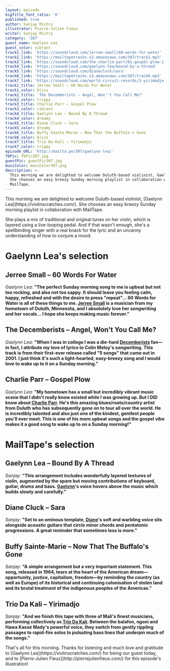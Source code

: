 ```yaml
---
layout: episode
bigTitle_font_ratio: '6'
published: true
author: Sanjay Mistry
illustrator: Pierre-Julien Fieux
writer: Sanjay Mistry
category: '307'
guest_name: Gaelynn Lea
guest_color: vibrant
track1_link: 'https://soundcloud.com/jerree-small/60-words-for-water'
track2_link: 'https://mailtapetracks.s3.amazonaws.com/307/track2.mp3'
track3_link: 'https://soundcloud.com/the-charlie-parr/01-gospel-plow-1'
track4_link: 'https://soundcloud.com/gaelynn-lea/bound-by-a-thread'
track5_link: 'https://soundcloud.com/dianecluck/sara'
track6_link: 'https://mailtapetracks.s3.amazonaws.com/307/track6.mp3'
track7_link: 'https://soundcloud.com/world-circuit-records/3-yirimadjo'
track1_title: Jerree Small – 60 Words For Water
track1_color: bliss
track2_title: 'The Decemberists – Angel, Won''t You Call Me?'
track2_color: trippy
track3_title: Charlie Parr – Gospel Plow
track3_color: vibrant
track4_title: Gaelynn Lea – Bound By A Thread
track4_color: dreamy
track5_title: Diane Cluck – Sara
track5_color: dreamy
track6_title: Buffy Sainte-Marie – Now That the Buffalo's Gone
track6_color: bliss
track7_title: Trio Da Kali – Yirimadjo
track7_color: trippy
episode_URL: 'http://mailta.pe/307/gaelynn-lea/'
fbPic: fbPic307.jpg
guestPic: guestPic307.jpg
musiColor: musiColor307.png
description: >-
  This morning we are delighted to welcome Duluth-based violinist, Gaelynn Lea.
  She chooses an easy breezy Sunday morning playlist in collaboration with
  MailTape.
---
```

<p id="introduction">This morning we are delighted to welcome Duluth-based violinist, [Gaelynn Lea](https://violinscratches.com/). She chooses an easy breezy Sunday morning playlist in collaboration with MailTape.</p>
<p>She plays a mix of traditional and original tunes on her violin, which is layered using a live-looping pedal. And if that wasn't enough, she's a spellbinding singer with a real knack for the lyric and an uncanny understanding of how to conjure a mood.</p>


# Gaelynn Lea's selection


## Jerree Small – 60 Words For Water
_Gaelynn Lea_: **"**The perfect Sunday morning song to me is upbeat but not too rocking, and also not too sappy. It should leave you feeling calm, happy, refreshed and with the desire to press "repeat"... 60 Words for Water is all of these things to me. [Jerree Small](http://www.jerree.com/JerreeIndexPage.htm) is a musician from my hometown of Duluth, Minnesota, and I absolutely love her songwriting and her vocals... I hope she keeps making music forever.**"**

## The Decemberists – Angel, Won't You Call Me?
_Gaelynn Lea_: **"**When I was in college I was a die-hard [Decemberists](http://www.decemberists.com/) fan—in fact, I attribute my love of lyrics to Colin Meloy's songwriting. This track is from their first-ever release called "5 songs" that came out in 2001. I just think it's such a light-hearted, easy-breezy song and I would love to wake up to it on a Sunday morning.**"**

## Charlie Parr – Gospel Plow
_Gaelynn Lea_: **"**My hometown has a small but incredibly vibrant music scene that I didn't really know existed while I was growing up. But I DID know about [Charlie Parr](https://www.charlieparr.com/). He's this amazing blues/roots/country artist from Duluth who has subsequently gone on to tour all over the world.   He is incredibly talented and also just one of the kindest, gentlest people you'll ever meet. This is one of his more upbeat songs and the gospel vibe makes it a good song to wake up to on a Sunday morning!**"**


# MailTape's selection

## Gaelynn Lea – Bound By A Thread
_Sanjay_: **"**This arrangement includes wonderfully layered textures of violin, augmented by the spare but moving contributions of keyboard, guitar, drums and bass. [Gaelynn](https://violinscratches.com/)'s voice hovers above the music which builds slowly and carefully.**"**

## Diane Cluck – Sara
_Sanjay_: **"**Set to an ominous template, [Diane](http://dianecluck.info/)'s soft and warbling voice sits alongside acoustic guitars that circle minor chords and pentatonic progressions. A great reminder that sometimes less is more.**"**

## Buffy Sainte-Marie – Now That The Buffalo's Gone
_Sanjay_: **"**A simple arrangement but a very important statement. This song, released in 1964, tears at the heart of the American dream—opportunity, justice, capitalism, freedom—by reminding the country (as well as Europe) of its historical and continuing colonisation of stolen land and its brutal treatment of the indigenous peoples of the Americas.**"**

## Trio Da Kali – Yirimadjo
_Sanjay_: **"**And we finish this tape with three of Mali's finest musicians, performing collectively as [Trio Da Kali](http://www.triodakali-kronosquartet.com/). Between the  balafon, ngoni and Hawa Kassé Mady's powerful voice, they switch from gently rippling passages to rapid-fire solos to pulsating bass lines that underpin much of the songs.**"**

<p id="outroduction">That's all for this morning. Thanks for listening and much love and gratitude to [Gaelynn Lea](https://violinscratches.com/) for being our guest today, and to [Pierre-Julien Fieux](http://pierrejulienfieux.com/) for this episode's illustration!</p>
